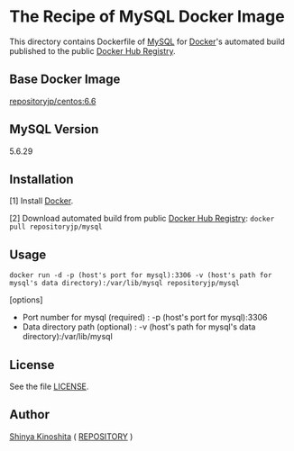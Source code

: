 # The Recipe of MySQL Docker Image

This directory contains Dockerfile of [MySQL](https://www.mysql.com/) for [Docker](https://www.docker.com/)'s automated build published to the public [Docker Hub Registry](https://hub.docker.com/).

## Base Docker Image

[repositoryjp/centos:6.6](https://hub.docker.com/r/repositoryjp/centos/)


## MySQL Version

5.6.29

## Installation

[1] Install [Docker](https://www.docker.com/).

[2] Download automated build from public [Docker Hub Registry](https://hub.docker.com/): `docker pull repositoryjp/mysql`

## Usage

```
docker run -d -p (host's port for mysql):3306 -v (host's path for mysql's data directory):/var/lib/mysql repositoryjp/mysql
```

[options]

* Port number for mysql (required) : -p (host's port for mysql):3306
* Data directory path (optional) : -v (host's path for mysql's data directory):/var/lib/mysql


## License

See the file [LICENSE](../../../../LICENSE).

## Author

[Shinya Kinoshita](http://www.shinyakinoshita.com) ( [REPOSITORY](http://www.repositories.jp) )

